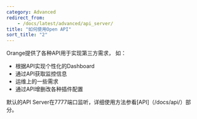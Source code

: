 ```yaml
---
category: Advanced
redirect_from:
    - /docs/latest/advanced/api_server/
title: "如何使用Open API"
sort_title: "2"
---
```


Orange提供了各种API用于实现第三方需求， 如：

- 根据API实现个性化的Dashboard
- 通过API获取监控信息
- 运维上的一些需求
- 通过API增删改各种插件配置

默认的API Server在7777端口监听，详细使用方法参看[API]（/docs/api/）部分。


